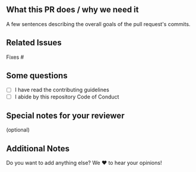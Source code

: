 <!--  Thanks for sending a pull request!  Here are some tips for you:
1. If this is your first time, read our contributor guidelines  https://github.com/hackcu/hackcu/blob/master/.github/CONTRIBUTING.md
-->

## What this PR does / why we need it

A few sentences describing the overall goals of the pull request's commits.

## Related Issues
<!--(optional) Fixes #<issue number>(, fixes #<issue_number>, ...) format, will close the issue(s) when PR gets merged)-->

Fixes #

## Some questions
<!-- You can leave this and check them once the PR has been created. -->

- [ ] I have read the contributing guidelines
- [ ] I abide by this repository Code of Conduct

## Special notes for your reviewer

(optional)

## Additional Notes

Do you want to add anything else? We :heart: to hear your opinions!
